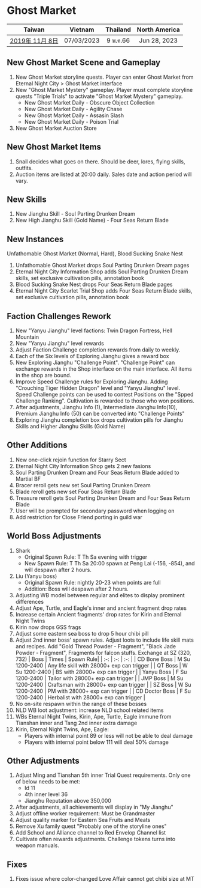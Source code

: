 # Ghost Market

| Taiwan | Vietnam | Thailand | North America |
| :-: | :-: | :-: | :-: |
| [2019年 11月 8日](http://9y.bfage.com/news/detail/2273) | 07/03/2023 | 9 พ.ค.66 | Jun 28, 2023 |

## New Ghost Market Scene and Gameplay
1. New Ghost Market storyline quests. Player can enter Ghost Market from Eternal Night City > Ghost Market interface
1. New "Ghost Market Mystery" gameplay. Player must complete storyline quests "Triple Trials" to activate "Ghost Market Mystery" gameplay.
   - New Ghost Market Daily - Obscure Object Collection
   - New Ghost Market Daily - Agility Chase
   - New Ghost Market Daily - Assasin Slash
   - New Ghost Market Daily - Poison Trial
1. New Ghost Market Auction Store

## New Ghost Market Items
1. Snail decides what goes on there. Should be deer, lores, flying skills, outfits.
1. Auction items are listed at 20:00 daily. Sales date and action period will vary.

## New Skills
1. New Jianghu Skill - Soul Parting Drunken Dream
1. New High Jianghu Skill (Gold Name) - Four Seas Return Blade

## New Instances
Unfathomable Ghost Market (Normal, Hard), Blood Sucking Snake Nest
1. Unfathomable Ghost Market drops Soul Parting Drunken Dream pages
1. Eternal Night City Information Shop adds Soul Parting Drunken Dream skills, set exclusive cultivation pills, annotation book
1. Blood Sucking Snake Nest drops Four Seas Return Blade pages
1. Eternal Night City Scarlet Trial Shop adds Four Seas Return Blade skills, set exclusive cultivation pills, annotation book

## Faction Challenges Rework
1. New "Yanyu Jianghu" level factions: Twin Dragon Fortress, Hell Mountain
1. New "Yanyu Jianghu" level rewards
1. Adjust Faction Challenge completion rewards from daily to weekly.
1. Each of the Six levels of Exploring Jianghu gives a reward box
1. New Exploring Jianghu "Challenge Point". "Challenge Point" can exchange rewards in the Shop interface on the main interface. All items in the shop are bound.
1. Improve Speed Challenge rules for Exploring Jianghu. Adding "Crouching Tiger Hidden Dragon" level and "Yanyu Jianghu" level. Speed Challenge points can be used to contest Positions on the "Spped Challenge Ranking". Cultivation is rewarded to those who won positions.
1. After adjustments, Jianghu Info (1), Intermediate Jianghu Info(10), Premium Jianghu Info (50) can be converted into "Challenge Points"
1. Exploring Jianghu completion box drops cultivation pills for Jianghu Skills and Higher Jianghu Skills (Gold Name)

## Other Additions
1. New one-click rejoin function for Starry Sect
1. Eternal Night City Information Shop gets 2 new fasions
1. Soul Parting Drunken Dream and Four Seas Return Blade added to Martial BF
1. Bracer reroll gets new set Soul Parting Drunken Dream
1. Blade reroll gets new set Four Seas Return Blade
1. Treasure reroll gets Soul Parting Drunken Dream and Four Seas Return Blade
1. User will be prompted for secondary password when logging on
1. Add restriction for Close Friend porting in guild war

## World Boss Adjustments
1. Shark
   - Original Spawn Rule: T Th Sa evening with trigger
   - New Spawn Rule: T Th Sa 20:00 spawn at Peng Lai (-156, -854), and will despawn after 2 hours.
1. Liu (Yanyu boss)
   - Original Spawn Rule: nightly 20-23 when points are full
   - Addition: Boss will despawn after 2 hours.
1. Adjusting WB model between regular and elites to display prominent differences
1. Adjust Ape, Turtle, and Eagle's inner and ancient fragment drop rates
1. Increase certain Ancient fragments' drop rates for Kirin and Eternal Night Twins
1. Kirin now drops GSS frags
1. Adjust some eastern sea boss to drop 5 hour chibi pill
1. Adjust 2nd inner boss' spawn rules. Adjust loots to include life skill mats and recipes. Add "Gold Thread Powder - Fragment", "Black Jade Powder - Fragment", Fragments for falcon stuffs. Exchange at SZ (320, 732)
   | Boss | Times | Spawn Rule|
   | :-: | :-: | :-: |
   | CD Bone Boss | M Su 1200-2400 | Any life skill with 28000+ exp can trigger |
   | QT Boss | W Su 1200-2400 | BS with 28000+ exp can trigger |
   | Yanyu Boss | F Su 1200-2400 | Tailor with 28000+ exp can trigger |
   | JMP Boss | M Su 1200-2400 | Craftsman with 28000+ exp can trigger |
   | SZ Boss | W Su 1200-2400 | PM with 28000+ exp can trigger |
   | CD Doctor Boss | F Su 1200-2400 | Herbalist with 28000+ exp can trigger |
1. No on-site respawn within the range of these bosses
1. NLD WB loot adjustment: increase NLD school related items
1. WBs Eternal Night Twins, Kirin, Ape, Turtle, Eagle immune from Tianshan inner and Tang 2nd inner extra damage
1. Kirin, Eternal Night Twins, Ape, Eagle:
   - Players with internal point 89 or less will not be able to deal damage
   - Players with internal point below 111 will deal 50% damage

## Other Adjustments
1. Adjust Ming and Tianshan 5th inner Trial Quest requirements. Only one of below needs to be met:
   - Id 11
   - 4th inner level 36
   - Jianghu Reputation above 350,000
1. After adjustments, all achievements will display in "My Jianghu"
1. Adjust offline worker requirement: Must be Grandmaster
1. Adjust quality marker for Eastern Sea Fruits and Meats
1. Remove Xu family quest "Probably one of the storyline ones"
1. Add School and Alliance channel to Red Envelop Channel list
1. Cultivate often rewards adjustments. Challenge tokens turns into weapon manuals.

## Fixes
1. Fixes issue where color-changed Love Affair cannot get chibi size at MT

